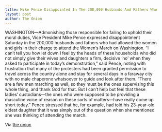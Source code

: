 ```yaml
---
title: Mike Pence Disappointed In The 200,000 Husbands And Fathers Who Permitted Women To Attend March
layout: post
author: The Onion
---
```

WASHINGTON—Admonishing those responsible for failing to uphold their moral duties, Vice President Mike Pence expressed disappointment Saturday in the 200,000 husbands and fathers who had allowed the women and girls in their charge to attend the Women’s March on Washington. “I can’t tell you how let down I feel by the heads of these households who did not simply give their wives and daughters a firm, decisive ‘no’ when they asked to participate in today’s demonstration,” said Pence, noting with frustration that many of the protesters had been granted permission to travel across the country alone and stay for several days in a faraway city with no male chaperone whatsoever to guide and look after them. “There are a few men marching as well, so they must be the ones supervising this whole thing, and thank God for that. But I can’t help but feel that these ladies’ custodians—the ones who were supposed to be providing a masculine voice of reason on these sorts of matters—have really come up short today.” Pence stressed that he, for example, had told his 23-year-old eldest daughter that it was simply out of the question when she mentioned she was thinking of attending the march.

Via [the onion](https://local.theonion.com/child-at-that-awkward-age-where-no-one-cares-what-he-th-1825414020)
